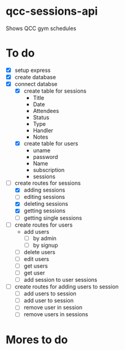 # qcc-sessions-api

Shows QCC gym schedules

# To do

- [x] setup express
- [x] create database
- [x] connect databse
  - [x] create table for sessions
    - Title
    - Date
    - Attendees
    - Status
    - Type
    - Handler
    - Notes
  - [x] create table for users
    - uname
    - password
    - Name
    - subscription
    - sessions
- [ ] create routes for sessions
  - [x] adding sessions
  - [ ] editing sessions
  - [x] deleting sessions
  - [x] getting sessions
  - [ ] getting single sessions
- [ ] create routes for users
  - add users
    - [ ] by admin
    - [ ] by signup
  - [ ] delete users
  - [ ] edit users
  - [ ] get users
  - [ ] get user
  - [ ] add session to user sessions
- [ ] create routes for adding users to session
  - [ ] add users to session
  - [ ] add user to session
  - [ ] remove user in session
  - [ ] remove users in sessions

# Mores to do
